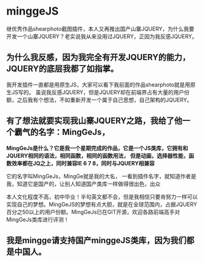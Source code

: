 # minggeJS

继优秀作品shearphoto截图插件，本人又再推出国产山寨JQUERY，为什么我要开发一个山寨JQUERY？老实说我从来没用过JQUERY，正因为我反感JQUERY。

## 为什么我反感，因为我完全有开发JQUERY的能力，JQUERY的底层我都了如指掌。

我开发插件一直都是用原生JS，大家可以看下我前面的作品shearphoto就是用原生JS写的。  虽说我反感JQUERY，但是JQUERY却在前端界占有大量的用户份额，之后我有个想法，不如重新开发一个属于自己思想，自己架构的JQUERY。

## 有了想法就要实现我山寨JQUERY之路，我给了他一个霸气的名字：MingGeJs，

**MingGeJs是什么？它是我一个星期完成的作品，它是一个JS类库，它拥有和JQUERY相同的语法，相同函数，相同的函数用法， 但是动画，选择器性能，函数效率都在JQ之上，同时兼容IE 6 7 8，同时与JQUERY相兼容**

它的名字叫MingGeJs，MingGe就是我的大名， 一看到插件名字，就知道作者是我，知道它是国产的，让别人知道国产类库一样做得很出色，出众

本人文化程度不高，初中毕业！半句英文都不会，但是我相信只要肯努力一样可以实现自己的梦想。MingGeJS的梦想有点大胆，就是在全球范围内，占据JQUERY百分之50以上的用户份额。MingGeJs已在GIT开源，欢迎各路前端高手对MingGeJs类库进行评测！

## 我是mingge请支持国产minggeJS类库，因为我们都是中国人。

